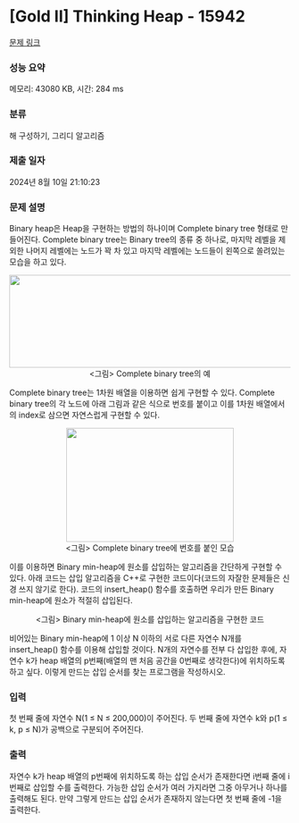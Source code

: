 # [Gold II] Thinking Heap - 15942 

[문제 링크](https://www.acmicpc.net/problem/15942) 

### 성능 요약

메모리: 43080 KB, 시간: 284 ms

### 분류

해 구성하기, 그리디 알고리즘

### 제출 일자

2024년 8월 10일 21:10:23

### 문제 설명

<p>Binary heap은 Heap을 구현하는 방법의 하나이며 Complete binary tree 형태로 만들어진다. Complete binary tree는 Binary tree의 종류 중 하나로, 마지막 레벨을 제외한 나머지 레벨에는 노드가 꽉 차 있고 마지막 레벨에는 노드들이 왼쪽으로 쏠려있는 모습을 하고 있다.</p>

<p align="center" style="text-align:center"><img alt="" src="https://upload.acmicpc.net/967da834-1431-450d-adc7-74206337e0db/-/preview/" style="width: 550px; height: 166px;"><br>
<그림> Complete binary tree의 예</p>

<p>Complete binary tree는 1차원 배열을 이용하면 쉽게 구현할 수 있다. Complete binary tree의 각 노드에 아래 그림과 같은 식으로 번호를 붙이고 이를 1차원 배열에서의 index로 삼으면 자연스럽게 구현할 수 있다.</p>

<p align="center" style="text-align:center"><img alt="" src="https://upload.acmicpc.net/37a017dc-ede8-4354-8bd4-d80e38279fed/-/preview/" style="width: 300px; height: 204px;"><br>
<그림> Complete binary tree에 번호를 붙인 모습</p>

<p>이를 이용하면 Binary min-heap에 원소를 삽입하는 알고리즘을 간단하게 구현할 수 있다. 아래 코드는 삽입 알고리즘을 C++로 구현한 코드이다(코드의 자잘한 문제들은 신경 쓰지 않기로 한다). 코드의 insert_heap() 함수를 호출하면 우리가 만든 Binary min-heap에 원소가 적절히 삽입된다.</p>

<p align="center" style="text-align:center"><img alt="" src="https://upload.acmicpc.net/ee41d2bc-3313-4a40-8e6b-cb3903f44872/-/preview/"><br>
<그림> Binary min-heap에 원소를 삽입하는 알고리즘을 구현한 코드</p>

<p>비어있는 Binary min-heap에 1 이상 N 이하의 서로 다른 자연수 N개를 insert_heap() 함수를 이용해 삽입할 것이다. N개의 자연수를 전부 다 삽입한 후에, 자연수 k가 heap 배열의 p번째(배열의 맨 처음 공간을 0번째로 생각한다)에 위치하도록 하고 싶다. 이렇게 만드는 삽입 순서를 찾는 프로그램을 작성하시오.</p>

### 입력 

 <p>첫 번째 줄에 자연수 N(1 ≤ N ≤ 200,000)이 주어진다. 두 번째 줄에 자연수 k와 p(1 ≤ k, p ≤ N)가 공백으로 구분되어 주어진다.</p>

### 출력 

 <p>자연수 k가 heap 배열의 p번째에 위치하도록 하는 삽입 순서가 존재한다면 i번째 줄에 i번째로 삽입할 수를 출력한다. 가능한 삽입 순서가 여러 가지라면 그중 아무거나 하나를 출력해도 된다. 만약 그렇게 만드는 삽입 순서가 존재하지 않는다면 첫 번째 줄에 -1을 출력한다.</p>

